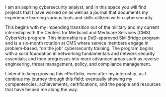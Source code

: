 I am an aspiring cybersecuirty analyst, and in this space you will find projects that I have worked on as well as a journal that documents my experience learning various tools and skills utilized within cybersecurity.

This begins with my impending transition out of the military and my current internship with the Centers for Medicaid and Medicare Services (CMS) CyberVets program. This internship is a DoD-approved SkillBridge program and is a six-month rotation at CMS where service members engage in problem-based, “on the job” cybersecurity training. The program begins with a solid foundation in networking fundamentals and network security essentials; and then progresses into more advanced areas such as reverse engineering, threat management, policy, and compliance management.

I intend to keep growing this ePortfolio, even after my internship, as I continue my journey through this field; eventually showing my compentencies, achievements, certifications, and the people and resources that have helped me along the way.
